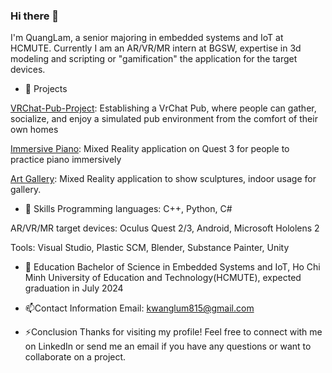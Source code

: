 ### Hi there 👋
I'm QuangLam, a senior majoring in embedded systems and IoT at HCMUTE. Currently I am an AR/VR/MR intern at BGSW, expertise in 3d modeling and scripting or "gamification" the application for the target devices.
- 🔭 Projects

[VRChat-Pub-Project](https://www.youtube.com/watch?v=8skfdSrhRcc): Establishing a VrChat Pub, where people can gather, socialize, and enjoy a simulated pub environment from the comfort of their own homes

[Immersive Piano](https://github.com/tranquanglam123/ImmersivePiano): Mixed Reality application on Quest 3 for people to practice piano immersively

[Art Gallery](https://github.com/tranquanglam123/ArtGallery): Mixed Reality application to show sculptures, indoor usage for gallery.

- 🌱 Skills
Programming languages: C++, Python, C#

AR/VR/MR target devices: Oculus Quest 2/3, Android, Microsoft Hololens 2

Tools: Visual Studio, Plastic SCM, Blender, Substance Painter, Unity

- :school: Education
Bachelor of Science in Embedded Systems and IoT, Ho Chi Minh University of Education and Technology(HCMUTE), expected graduation in July 2024

- 📫Contact Information
Email: kwanglum815@gmail.com

- ⚡Conclusion
Thanks for visiting my profile! Feel free to connect with me on LinkedIn or send me an email if you have any questions or want to collaborate on a project.
